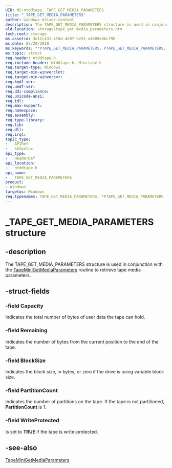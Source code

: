 ```yaml
---
UID: NS:ntddtape._TAPE_GET_MEDIA_PARAMETERS
title: "_TAPE_GET_MEDIA_PARAMETERS"
author: windows-driver-content
description: The TAPE_GET_MEDIA_PARAMETERS structure is used in conjunction with the TapeMiniGetMediaParameters routine to retrieve tape media parameters.
old-location: storage\tape_get_media_parameters.htm
tech.root: storage
ms.assetid: 3e12c431-4f6d-4d07-be52-e4809e8bc798
ms.date: 03/29/2018
ms.keywords: "*PTAPE_GET_MEDIA_PARAMETERS, PTAPE_GET_MEDIA_PARAMETERS, PTAPE_GET_MEDIA_PARAMETERS structure pointer [Storage Devices], TAPE_GET_MEDIA_PARAMETERS, TAPE_GET_MEDIA_PARAMETERS structure [Storage Devices], _TAPE_GET_MEDIA_PARAMETERS, ntddtape/PTAPE_GET_MEDIA_PARAMETERS, ntddtape/TAPE_GET_MEDIA_PARAMETERS, storage.tape_get_media_parameters, structs-tape_19ce668d-65dd-40d6-a668-d34e540cc686.xml"
ms.topic: struct
req.header: ntddtape.h
req.include-header: Ntddtape.h, Minitape.h
req.target-type: Windows
req.target-min-winverclnt: 
req.target-min-winversvr: 
req.kmdf-ver: 
req.umdf-ver: 
req.ddi-compliance: 
req.unicode-ansi: 
req.idl: 
req.max-support: 
req.namespace: 
req.assembly: 
req.type-library: 
req.lib: 
req.dll: 
req.irql: 
topic_type:
-	APIRef
-	kbSyntax
api_type:
-	HeaderDef
api_location:
-	ntddtape.h
api_name:
-	TAPE_GET_MEDIA_PARAMETERS
product:
- Windows
targetos: Windows
req.typenames: TAPE_GET_MEDIA_PARAMETERS, *PTAPE_GET_MEDIA_PARAMETERS
---
```


# _TAPE_GET_MEDIA_PARAMETERS structure


## -description


The TAPE_GET_MEDIA_PARAMETERS structure is used in conjunction with the <a href="https://msdn.microsoft.com/library/windows/hardware/ff567937">TapeMiniGetMediaParameters</a> routine to retrieve tape media parameters. 


## -struct-fields




### -field Capacity

Indicates the total number of bytes of user data the tape can hold. 


### -field Remaining

Indicates the number of bytes from the current position to the end of the tape. 


### -field BlockSize

Indicates the block size, in bytes, or zero if the drive is using variable block size. 


### -field PartitionCount

Indicates the number of partitions on the tape. If the tape is not partitioned, <b>PartitionCount</b> is 1. 


### -field WriteProtected

Is set to <b>TRUE</b> if the tape is write-protected. 


## -see-also




<a href="https://msdn.microsoft.com/library/windows/hardware/ff567937">TapeMiniGetMediaParameters</a>
 

 

